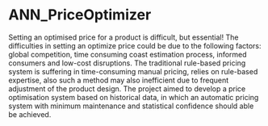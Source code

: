 # ANN_PriceOptimizer
Setting an optimised price for a product is difficult, but essential! 
The difficulties in setting an optimize price could be due to the following factors: global competition, time consuming coast estimation process, informed consumers and low-cost disruptions. The traditional rule-based pricing system is suffering in time-consuming manual pricing, relies on rule-based expertise, also such a method may also inefficient due to frequent adjustment of the product design. 
The project aimed to develop a price optimisation system based on historical data, in which an automatic pricing system with minimum maintenance and statistical confidence should able be achieved.
